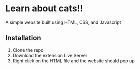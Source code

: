 # Learn about cats!!

A simple website built using HTML, CSS, and Javascript

## Installation
1. Clone the repo
2. Download the extension Live Server
3. Right click on the HTML file and the website should pop up
